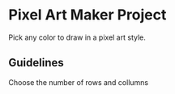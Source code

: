 # Pixel Art Maker Project

Pick any color to draw in a pixel art style.

## Guidelines
Choose the number of rows and collumns 
